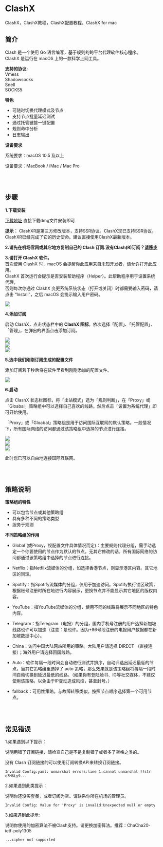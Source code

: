 # ClashX
ClashX，ClashX教程，ClashX配置教程，ClashX for mac  



简介
----

Clash 是一个使用 Go 语言编写，基于规则的跨平台代理软件核心程序。  
ClashX 是运行在 macOS 上的一款科学上网工具。  

**支持的协议:**  
 Vmess  
 Shadowsocks  
 Snell  
 SOCKS5  
 
 
 **特色**  
- 可随时切换代理模式及节点  
- 支持节点批量延迟测试  
- 通过托管链接一键配置  
- 规则命中分析  
- 日志输出  


**设备要求**  

系统要求：macOS 10.5 及以上   

设备要求：MacBook / iMac / Mac Pro  



<br/>
<br/>




步骤
----


**1.下载安装**

[下载地址](https://github.com/yichengchen/clashX/releases)  直接下载dmg文件安装即可  


**提示：** ClashXR是第三方修改版本，支持SSR协议。ClashX现已支持SSR协议。ClashXR已经完成了它的历史使命。建议直接使用ClashX最新版本。   




**2.请先在机场官网或其它地方复制自己的 Clash 订阅.没有Clash(R)订阅？[请移步](https://github.com/githubvpn007/v2rayNvpn)**  



**3.请打开 ClashX 软件。**  
首次使用 ClashX 时，macOS 会提醒你此应用来自未知开发者，请允许打开此应用。  
ClashX 首次运行会提示是否安装帮助程序（Helper）。此帮助程序用于设置系统代理，  
否则每次你通过 ClashX 变更系统系统状态（打开或关闭）时都需要输入密码，请点击 “Install”，之后 macOS 会提示输入用户密码。  

![](https://github.com/githubvpn007/ClashX/blob/main/images/1.jpg)  


**4.添加订阅**  

启动 ClashX，点击状态栏中的 **ClashX 图标**，依次选择「配置」、「托管配置」、「管理」，在弹出的界面点击添加订阅。  

![](https://github.com/githubvpn007/ClashX/blob/main/images/2.jpg)  
![](https://github.com/githubvpn007/ClashX/blob/main/images/3.jpg)  
![](https://github.com/githubvpn007/ClashX/blob/main/images/4.jpg)  


**5.选中我们刚刚订阅生成的配置文件**  

添加订阅若干秒后将在软件里看到刚刚添加的配置文件。

![](https://github.com/githubvpn007/ClashX/blob/main/images/5.jpg)  



**6.启动**  

点击 ClashX 状态栏图标，将「出站模式」选为「规则判断」，在「Proxy」或「Gloabal」策略组中可以选择自己喜欢的线路，然后点击「设置为系统代理」即可开始使用。  

「Proxy」或「Gloabal」策略组是用于访问国际互联网的默认策略，一般情况下，所有国际网络的访问都通过该策略组中选择的节点进行连接。  

![](https://github.com/githubvpn007/ClashX/blob/main/images/6.png)   
![](https://github.com/githubvpn007/ClashX/blob/main/images/7.png)   
![](https://github.com/githubvpn007/ClashX/blob/main/images/8.png)   

此时您已可以自由地连接国际互联网。




<br/>
<br/>


策略说明
----

**策略组的特性**  

- 可以包含节点或其他策略组
- 具有多种不同的策略类型
- 服务于规则 



**不同策略组的作用**  


- Global (或Proxy，视配置文件具体情况而定)：主要规则代理分组，需手动选定一个你要使用的节点作为默认的节点。无其它修改的话，所有国际网络的访问都通过该策略组中选择的节点进行连接。  

- Netflix：指Netflix流媒体的分组，如选择香港节点，则显示港区内容。其它地区的同理。  
- Spotify：指Spotify流媒体的分组，仅用于加速访问。Spotify执行锁区政策，根据账号注册时所在地进行内容展示，更换节点并不能显示其它地区的版权内容。  
- YouTube：指YouTube流媒体的分组，使用不同的线路将展示不同地区的特色内容。  
- Telegram：指Telegram（电报）的分组，国内手机号注册的用户选择新加坡线路也许可以加速（注意：是也许。因为+86号段注册的电报用户数据都在新加坡数据中心）。  
- China：访问中国大陆网站所用的策略。大陆用户请选择 DIRECT （直接连接）；海外用户请选择回国线路。  
- Auto：软件每隔一段时间会自动进行测试并排序，自动评选出延迟最低的节点，当其它策略组里选择了 auto 策略，那么效果就是该策略组将每隔一段时间自动切换到延迟最低的线路。（如果你有登陆脸书、IG等社交媒体，不建议使用该策略，以免由于IP变动造成风控，甚至封号。）    
- fallback：可用性策略。与故障转移类似，按照节点顺序选择第一个可用节点。



<br/>
<br/>

常见错误
----

1.如果遇到以下提示：  

说明用错了订阅链接，请检查自己是不是复制错了或者多了空格之类的。  

没有 Clash 订阅链接的可以使用订阅转换API来转换订阅链接。  


`Invalid Config:yaml:
unmarshal errors:line 1:cannot unmarshal !!str c3M6Ly9...`  



2.如果遇到此类提示：  

说明你还没买套餐，或者订阅为空。请联系你所在机场的管理员。  


`Invalid Config:
Value for 'Proxy' is invalid:Unexpected null or empty`  





3.如果遇到此提示:  

说明你使用的加密算法不被Clash支持。请更换加密算法。推荐：ChaCha20-ietf-poly1305  


`...cipher not supported`









